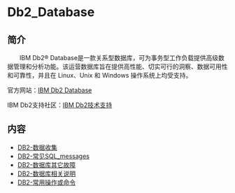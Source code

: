 # Db2_Database

## 简介
&#8195;&#8195;IBM Db2® Database是一款关系型数据库，可为事务型工作负载提供高级数据管理和分析功能。该运营数据库旨在提供高性能、切实可行的洞察、数据可用性和可靠性，并且在 Linux、Unix 和 Windows 操作系统上均受支持。

官方网站：[IBM Db2 Database](https://www.ibm.com/cn-zh/products/db2-database?mhsrc=ibmsearch_a&mhq=DB2)

IBM Db2支持社区：[IBM Db2技术支持](https://www.ibm.com/cn-zh/analytics/db2/support?lnk=STW_CN_STESCH_&lnk2=CTUS_Analyticsgen&pexp=DEF&psrc=NONE&mhsrc=ibmsearch_a&mhq=DB2)

## 内容

- [DB2-数据收集](https://bond-huang.github.io/huang/06-IBM_Database&Middleware&Other/01-DB2_Database/01-DB2-%E6%95%B0%E6%8D%AE%E6%94%B6%E9%9B%86.html) 
- [DB2-常见SQL_messages](https://bond-huang.github.io/huang/06-IBM_Database&Middleware&Other/01-DB2_Database/02-DB2-%E5%B8%B8%E8%A7%81SQL_messages.html)
- [DB2-数据库其它故障](https://bond-huang.github.io/huang/06-IBM_Database&Middleware&Other/01-DB2_Database/03-DB2-%E6%95%B0%E6%8D%AE%E5%BA%93%E5%85%B6%E5%AE%83%E6%95%85%E9%9A%9C.html)
- [DB2-数据库相关说明](https://bond-huang.github.io/huang/06-IBM_Database&Middleware&Other/01-DB2_Database/04-DB2-%E6%95%B0%E6%8D%AE%E5%BA%93%E7%9B%B8%E5%85%B3%E8%AF%B4%E6%98%8E.html)
- [DB2-常用操作或命令](https://ebook.big1000.com/06-IBM_Database&Middleware&Other/01-DB2_Database/05-DB2-%E5%B8%B8%E7%94%A8%E6%93%8D%E4%BD%9C%E6%88%96%E5%91%BD%E4%BB%A4.html)
